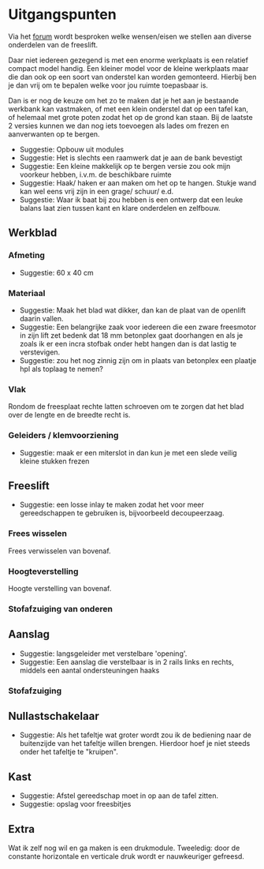 # Uitgangspunten

Via het [forum](https://woodworking.nl/threads/een-freestafeltje-het-eerste-project.39623/) wordt besproken welke wensen/eisen we stellen aan diverse onderdelen van de freeslift.

Daar niet iedereen gezegend is met een enorme werkplaats is een relatief compact model handig. Een kleiner model voor de kleine werkplaats maar die dan ook op een soort van onderstel kan worden gemonteerd. Hierbij ben je dan vrij om te bepalen welke voor jou ruimte toepasbaar is.

Dan is er nog de keuze om het zo te maken dat je het aan je bestaande werkbank kan vastmaken, of met een klein onderstel dat op een tafel kan, of helemaal met grote poten zodat het op de grond kan staan. Bij de laatste 2 versies kunnen we dan nog iets toevoegen als lades om frezen en aanverwanten op te bergen.

- Suggestie: Opbouw uit modules
- Suggestie: Het is slechts een raamwerk dat je aan de bank bevestigt
- Suggestie: Een kleine makkelijk op te bergen versie zou ook mijn voorkeur hebben, i.v.m. de beschikbare ruimte
- Suggestie: Haak/ haken er aan maken om het op te hangen. Stukje wand kan wel eens vrij zijn in een grage/ schuur/ e.d.
- Suggestie: Waar ik baat bij zou hebben is een ontwerp dat een leuke balans laat zien tussen kant en klare onderdelen en zelfbouw.

## Werkblad

### Afmeting

- Suggestie: 60 x 40 cm

### Materiaal

- Suggestie: Maak het blad wat dikker, dan kan de plaat van de openlift daarin vallen.
- Suggestie: Een belangrijke zaak voor iedereen die een zware freesmotor in zijn lift zet bedenk dat 18 mm betonplex gaat doorhangen en als je zoals ik er een incra stofbak onder hebt hangen dan is dat lastig te verstevigen.
- Suggestie: zou het nog zinnig zijn om in plaats van betonplex een plaatje hpl als toplaag te nemen?

### Vlak

Rondom de freesplaat rechte latten schroeven om te zorgen dat het blad over de lengte en de breedte recht is.

### Geleiders / klemvoorziening

- Suggestie: maak er een miterslot in dan kun je met een slede veilig kleine stukken frezen

## Freeslift

- Suggestie: een losse inlay te maken zodat het voor meer gereedschappen te gebruiken is, bijvoorbeeld decoupeerzaag.

### Frees wisselen

Frees verwisselen van bovenaf.

### Hoogteverstelling

Hoogte verstelling van bovenaf.

### Stofafzuiging van onderen

## Aanslag

- Suggestie: langsgeleider met verstelbare 'opening'.
- Suggestie: Een aanslag die verstelbaar is in 2 rails links en rechts, middels een aantal ondersteuningen haaks

### Stofafzuiging

## Nullastschakelaar

- Suggestie: Als het tafeltje wat groter wordt zou ik de bediening naar de buitenzijde van het tafeltje willen brengen. Hierdoor hoef je niet steeds onder het tafeltje te "kruipen".

## Kast

- Suggestie: Afstel gereedschap moet in op aan de tafel zitten.
- Suggestie: opslag voor freesbitjes

## Extra

Wat ik zelf nog wil en ga maken is een drukmodule. Tweeledig: door de constante horizontale en verticale druk wordt er nauwkeuriger gefreesd.
